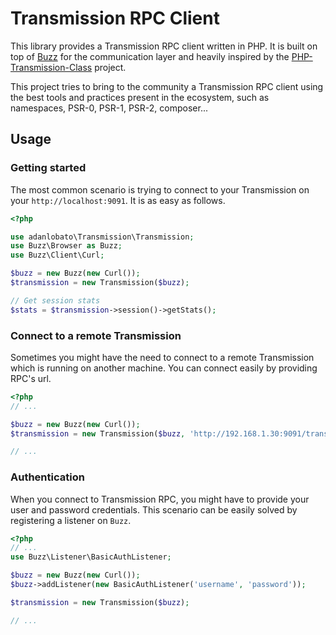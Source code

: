 # Transmission RPC Client

This library provides a Transmission RPC client written in PHP. It is built on top of [Buzz](https://github.com/kriswallsmith/Buzz) for
the communication layer and heavily inspired by the [PHP-Transmission-Class](https://github.com/brycied00d/PHP-Transmission-Class) project.

This project tries to bring to the community a Transmission RPC client using the best tools and practices present
in the ecosystem, such as namespaces, PSR-0, PSR-1, PSR-2, composer...

## Usage

### Getting started

The most common scenario is trying to connect to your Transmission on your ```http://localhost:9091```. It is as
easy as follows.

```php
<?php

use adanlobato\Transmission\Transmission;
use Buzz\Browser as Buzz;
use Buzz\Client\Curl;

$buzz = new Buzz(new Curl());
$transmission = new Transmission($buzz);

// Get session stats
$stats = $transmission->session()->getStats();
```

### Connect to a remote Transmission

Sometimes you might have the need to connect to a remote Transmission which is running on another machine.
You can connect easily by providing RPC's url.

```php
<?php
// ...

$buzz = new Buzz(new Curl());
$transmission = new Transmission($buzz, 'http://192.168.1.30:9091/transmission/rpc');

// ...
```

### Authentication

When you connect to Transmission RPC, you might have to provide your user and password credentials. This scenario can
be easily solved by registering a listener on ```Buzz```.

```php
<?php
// ...
use Buzz\Listener\BasicAuthListener;

$buzz = new Buzz(new Curl());
$buzz->addListener(new BasicAuthListener('username', 'password'));

$transmission = new Transmission($buzz);

// ...
```